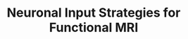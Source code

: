 ---
title: "Neuronal Input Strategies for Functional MRI"
project_id: 
date: 
conference_id: ""
presenters:
   - peter_bandettini
summary: "<p>Beijing Normal University, Beijing, China</p>"
file: /assets/presentations/T106.ppt
filename: T106.ppt
layout: presentation
---